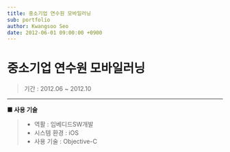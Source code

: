 ```yaml
---
title: 중소기업 연수원 모바일러닝
sub: portfolio
author: Kwangsoo Seo
date: 2012-06-01 09:00:00 +0900
---
```


# 중소기업 연수원 모바일러닝
> 기간 : 2012.06 ~ 2012.10

---

**■ 사용 기술**

>  * 역활 : 임베디드SW개발
>  * 시스템 환경 : iOS
>  * 사용 기술 : Objective-C

